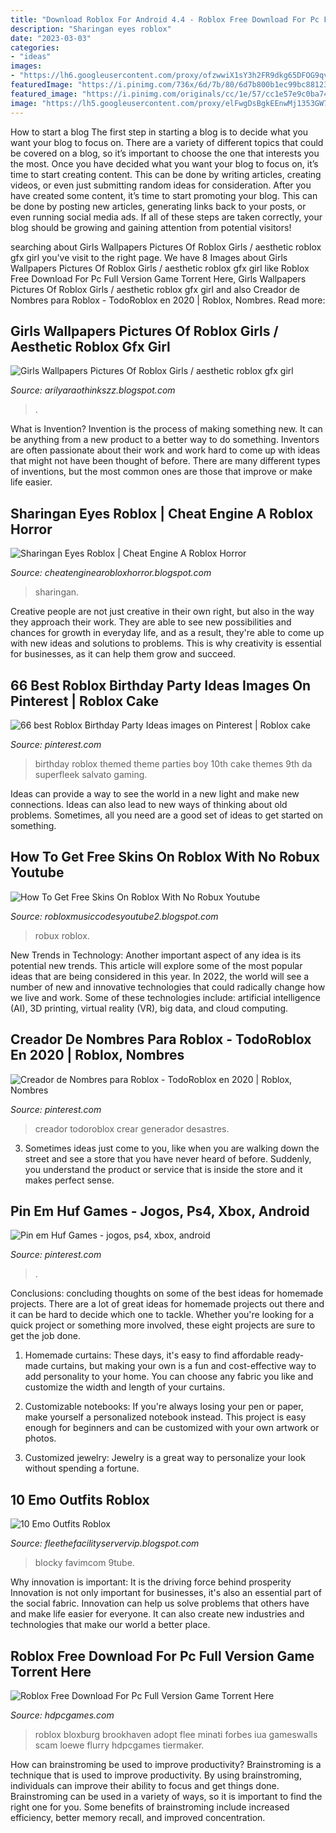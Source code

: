```yaml
---
title: "Download Roblox For Android 4.4 - Roblox Free Download For Pc Full Version Game Torrent Here"
description: "Sharingan eyes roblox"
date: "2023-03-03"
categories:
- "ideas"
images:
- "https://lh6.googleusercontent.com/proxy/ofzwwiX1sY3h2FR9dkg65DFOG9qvJsuok95Xy1hDo3vRDo09Mlkms3npix23xq-_KeDrHqTtnlncZnktbQgsNgCl2xEXHtMnx1R07GPrZDFzrv13cQTPwGMSFO3kJ1Ui=w1200-h630-p-k-no-nu"
featuredImage: "https://i.pinimg.com/736x/6d/7b/80/6d7b800b1ec99bc8812357c4ca702604.jpg"
featured_image: "https://i.pinimg.com/originals/cc/1e/57/cc1e57e9c0ba740ad4f09a47a6bde92a.jpg"
image: "https://lh5.googleusercontent.com/proxy/elFwgDsBgkEEnwMj1353GW72pnNV7jrIG_gxrntLgbZm05Ei3dUQnXJE_YpzM7kasJ4TTX1bOSCPv_nAGA4mWBqGg7g=w1200-h630-n-k-no-nu"
---
```



How to start a blog
The first step in starting a blog is to decide what you want your blog to focus on. There are a variety of different topics that could be covered on a blog, so it’s important to choose the one that interests you the most. Once you have decided what you want your blog to focus on, it’s time to start creating content. This can be done by writing articles, creating videos, or even just submitting random ideas for consideration. After you have created some content, it’s time to start promoting your blog. This can be done by posting new articles, generating links back to your posts, or even running social media ads. If all of these steps are taken correctly, your blog should be growing and gaining attention from potential visitors!

	

		
searching about Girls Wallpapers Pictures Of Roblox Girls / aesthetic roblox gfx girl you've visit to the right page. We have 8 Images about Girls Wallpapers Pictures Of Roblox Girls / aesthetic roblox gfx girl like Roblox Free Download For Pc Full Version Game Torrent Here, Girls Wallpapers Pictures Of Roblox Girls / aesthetic roblox gfx girl and also Creador de Nombres para Roblox - TodoRoblox en 2020 | Roblox, Nombres. Read more:
		
    
## Girls Wallpapers Pictures Of Roblox Girls / Aesthetic Roblox Gfx Girl

<img loading=lazy src="https://www.megaidea.net/wp-content/uploads/2021/01/roblox-girl21.png" onerror="this.onerror=null;this.src='https://tse2.mm.bing.net/th?id=OIP.6QxanKI2Vk3Cifd4Gi1kUwHaKY&amp;pid=15.1';" alt="Girls Wallpapers Pictures Of Roblox Girls / aesthetic roblox gfx girl">

_Source: arilyaraothinkszz.blogspot.com_

>. 

	

What is Invention?
Invention is the process of making something new. It can be anything from a new product to a better way to do something. Inventors are often passionate about their work and work hard to come up with ideas that might not have been thought of before. There are many different types of inventions, but the most common ones are those that improve or make life easier.

    
## Sharingan Eyes Roblox | Cheat Engine A Roblox Horror

<img loading=lazy src="https://lh6.googleusercontent.com/proxy/ofzwwiX1sY3h2FR9dkg65DFOG9qvJsuok95Xy1hDo3vRDo09Mlkms3npix23xq-_KeDrHqTtnlncZnktbQgsNgCl2xEXHtMnx1R07GPrZDFzrv13cQTPwGMSFO3kJ1Ui=w1200-h630-p-k-no-nu" onerror="this.onerror=null;this.src='https://tse4.mm.bing.net/th?id=OIP.RRnO_369UQ9AW1D9BSGvEQHaGN&amp;pid=15.1';" alt="Sharingan Eyes Roblox | Cheat Engine A Roblox Horror">

_Source: cheatenginearobloxhorror.blogspot.com_

>sharingan. 

	

Creative people are not just creative in their own right, but also in the way they approach their work. They are able to see new possibilities and chances for growth in everyday life, and as a result, they're able to come up with new ideas and solutions to problems. This is why creativity is essential for businesses, as it can help them grow and succeed.

    
## 66 Best Roblox Birthday Party Ideas Images On Pinterest | Roblox Cake

<img loading=lazy src="https://i.pinimg.com/736x/6d/7b/80/6d7b800b1ec99bc8812357c4ca702604.jpg" onerror="this.onerror=null;this.src='https://tse4.mm.bing.net/th?id=OIP.sb6N61qsrT_OgaSTPAjsXQHaNK&amp;pid=15.1';" alt="66 best Roblox Birthday Party Ideas images on Pinterest | Roblox cake">

_Source: pinterest.com_

>birthday roblox themed theme parties boy 10th cake themes 9th da superfleek salvato gaming. 

	

Ideas can provide a way to see the world in a new light and make new connections. Ideas can also lead to new ways of thinking about old problems. Sometimes, all you need are a good set of ideas to get started on something.

    
## How To Get Free Skins On Roblox With No Robux Youtube

<img loading=lazy src="https://lh5.googleusercontent.com/proxy/HldVVAJJd3UFdeJgxKSbfW9iJbWzBPjnbqPyvkf7O08Jbu1zBVPu-1EcyyaFLVOV8gNGONgyF66bY5xt50En2wiHG9Mbzecd=w1200-h630-p-k-no-nu" onerror="this.onerror=null;this.src='https://tse3.mm.bing.net/th?id=OIP.6TPizvGJ-1ENz6-CaryWwQHaFj&amp;pid=15.1';" alt="How To Get Free Skins On Roblox With No Robux Youtube">

_Source: robloxmusiccodesyoutube2.blogspot.com_

>robux roblox. 

	

New Trends in Technology: Another important aspect of any idea is its potential new trends. This article will explore some of the most popular ideas that are being considered in this year.
In 2022, the world will see a number of new and innovative technologies that could radically change how we live and work. Some of these technologies include: artificial intelligence (AI), 3D printing, virtual reality (VR), big data, and cloud computing.

    
## Creador De Nombres Para Roblox - TodoRoblox En 2020 | Roblox, Nombres

<img loading=lazy src="https://i.pinimg.com/originals/9b/49/60/9b49601a52c9cc53bc6a9feaffb862da.png" onerror="this.onerror=null;this.src='https://tse4.mm.bing.net/th?id=OIP.7NqspyIi5FrIJNVRnq3m_AHaEK&amp;pid=15.1';" alt="Creador de Nombres para Roblox - TodoRoblox en 2020 | Roblox, Nombres">

_Source: pinterest.com_

>creador todoroblox crear generador desastres. 

	

3. Sometimes ideas just come to you, like when you are walking down the street and see a store that you have never heard of before. Suddenly, you understand the product or service that is inside the store and it makes perfect sense.

    
## Pin Em Huf Games - Jogos, Ps4, Xbox, Android

<img loading=lazy src="https://i.pinimg.com/originals/cc/1e/57/cc1e57e9c0ba740ad4f09a47a6bde92a.jpg" onerror="this.onerror=null;this.src='https://tse3.mm.bing.net/th?id=OIP.F0wJS75UOi8pewzthXZuXAHaEA&amp;pid=15.1';" alt="Pin em Huf Games - jogos, ps4, xbox, android">

_Source: pinterest.com_

>. 

	

Conclusions: concluding thoughts on some of the best ideas for homemade projects.
There are a lot of great ideas for homemade projects out there and it can be hard to decide which one to tackle. Whether you're looking for a quick project or something more involved, these eight projects are sure to get the job done. 
1. Homemade curtains: These days, it's easy to find affordable ready-made curtains, but making your own is a fun and cost-effective way to add personality to your home. You can choose any fabric you like and customize the width and length of your curtains.

2. Customizable notebooks: If you're always losing your pen or paper, make yourself a personalized notebook instead. This project is easy enough for beginners and can be customized with your own artwork or photos.

3. Customized jewelry: Jewelry is a great way to personalize your look without spending a fortune.

    
## 10 Emo Outfits Roblox

<img loading=lazy src="https://lh5.googleusercontent.com/proxy/elFwgDsBgkEEnwMj1353GW72pnNV7jrIG_gxrntLgbZm05Ei3dUQnXJE_YpzM7kasJ4TTX1bOSCPv_nAGA4mWBqGg7g=w1200-h630-n-k-no-nu" onerror="this.onerror=null;this.src='https://tse2.mm.bing.net/th?id=OIP.zyeSj9NoCOwyIfwF8n6IhQHaFj&amp;pid=15.1';" alt="10 Emo Outfits Roblox">

_Source: fleethefacilityservervip.blogspot.com_

>blocky favimcom 9tube. 

	

Why innovation is important: It is the driving force behind prosperity
Innovation is not only important for businesses, it's also an essential part of the social fabric. Innovation can help us solve problems that others have and make life easier for everyone. It can also create new industries and technologies that make our world a better place.

    
## Roblox Free Download For Pc Full Version Game Torrent Here

<img loading=lazy src="https://hdpcgames.com/wp-content/uploads/2020/12/roblox-download-for-pc-2048x1154.jpg" onerror="this.onerror=null;this.src='https://tse2.mm.bing.net/th?id=OIP.1Qabc6sTdiLkZ_UBF7aahgHaEL&amp;pid=15.1';" alt="Roblox Free Download For Pc Full Version Game Torrent Here">

_Source: hdpcgames.com_

>roblox bloxburg brookhaven adopt flee minati forbes iua gameswalls scam loewe flurry hdpcgames tiermaker. 

	

How can brainstroming be used to improve productivity?
Brainstroming is a technique that is used to improve productivity. By using brainstroming, individuals can improve their ability to focus and get things done. Brainstroming can be used in a variety of ways, so it is important to find the right one for you. Some benefits of brainstroming include increased efficiency, better memory recall, and improved concentration.

